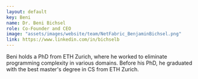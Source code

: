 ```yaml
---
layout: default
key: Beni
name: Dr. Beni Bichsel
role: Co-Founder and CEO
image: "assets/images/website/team/NetFabric_BenjaminBichsel.png"
link: https://www.linkedin.com/in/bichselb
---
```


Beni holds a PhD from ETH Zurich, where he worked to eliminate programming
complexity in various domains. Before his PhD, he graduated with the best
master's degree in CS from ETH Zurich.
